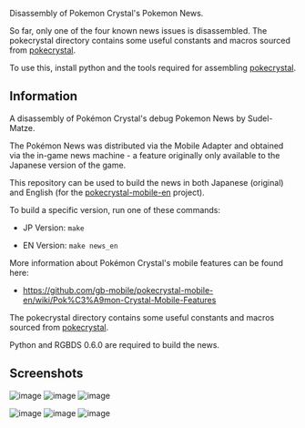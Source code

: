 Disassembly of Pokemon Crystal's Pokemon News.

So far, only one of the four known news issues is disassembled.
The pokecrystal directory contains some useful constants and macros sourced from [pokecrystal].

To use this, install python and the tools required for assembling [pokecrystal].

[pokecrystal]: https://github.com/pret/pokecrystal


## Information 

A disassembly of Pokémon Crystal's debug Pokemon News by Sudel-Matze.

The Pokémon News was distributed via the Mobile Adapter and obtained via the in-game news machine - a feature originally only available to the Japanese version of the game.

This repository can be used to build the news in both Japanese (original) and English (for the [pokecrystal-mobile-en] project).

To build a specific version, run one of these commands:

- JP Version:   `make`

- EN Version:	`make news_en` 


More information about Pokémon Crystal's mobile features can be found here:
- https://github.com/gb-mobile/pokecrystal-mobile-en/wiki/Pok%C3%A9mon-Crystal-Mobile-Features


The pokecrystal directory contains some useful constants and macros sourced from [pokecrystal].

Python and RGBDS 0.6.0 are required to build the news.


## Screenshots
![image](https://github.com/gb-mobile/pokecrystal-news-en/assets/110418063/63d982ed-daa5-4b8b-9be3-36e51c672614)
![image](https://github.com/gb-mobile/pokecrystal-news-en/assets/110418063/8b903cec-7b93-45a1-90b3-0776866676a2)
![image](https://github.com/gb-mobile/pokecrystal-news-en/assets/110418063/18b5643a-d8e3-457e-92bf-6f3ce843260b)


![image](https://user-images.githubusercontent.com/110418063/224474245-8dfde40e-095e-4c0a-9d1b-dcd350587f7c.png)
![image](https://user-images.githubusercontent.com/110418063/224476334-51b2bcee-6303-4423-babc-83039f2e41fe.png)
![image](https://user-images.githubusercontent.com/110418063/224476315-efbb4495-7870-442e-aebe-922d002db09d.png)


[pokecrystal-mobile-en]: https://github.com/gb-mobile/pokecrystal-mobile-en
[pokecrystal]: https://github.com/pret/pokecrystal
